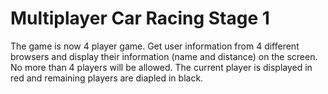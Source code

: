# Multiplayer Car Racing Stage 1

The game is now 4 player game. Get user information from 4 different browsers and display their information (name and distance) on the screen. No more than 4 players will be allowed. The current player is displayed in red and remaining players are diapled in black.